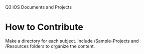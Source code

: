 Q3 iOS Documents and Projects

# How to Contribute

Make a directory for each subject. Include /Sample-Projects and /Resources folders to organize the content.  

